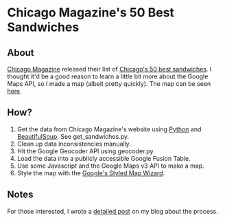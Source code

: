 Chicago Magazine's 50 Best Sandwiches
=============================

About
-------
[Chicago Magazine](http://www.chicagomag.com) released their list of [Chicago's 50 best sandwiches](http://www.chicagomag.com/Chicago-Magazine/November-2012/Best-Sandwiches-Chicago/).  I thought it'd be a good reason to learn a little bit more about the Google Maps API, so I made a map (albeit pretty quickly).  The map can be seen [here](http://www.gregreda.com/2013/05/06/more-web-scraping-with-python/).

How?
-----
1. Get the data from Chicago Magazine's website using [Python](http://www.python.org/) and [BeautifulSoup](http://www.crummy.com/software/BeautifulSoup/). See get_sandwiches.py.
2. Clean up data inconsistencies manually.
3. Hit the Google Geocoder API using geocoder.py.
4. Load the data into a publicly accessible Google Fusion Table.
5. Use some Javascript and the Google Maps v3 API to make a map.
6. Style the map with the [Google's Styled Map Wizard](http://gmaps-samples-v3.googlecode.com/svn/trunk/styledmaps/wizard/index.html).

Notes
--------
For those interested, I wrote a [detailed post](http://www.gregreda.com/2013/04/29/more-web-scraping-with-python/) on my blog about the process.
